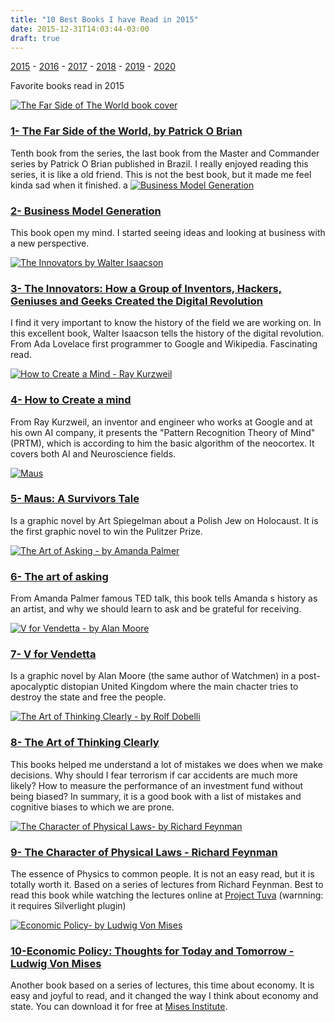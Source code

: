 ```yaml
---
title: "10 Best Books I have Read in 2015"
date: 2015-12-31T14:03:44-03:00
draft: true
---
```


[2015](/library/2015) - [2016](/library/2016) - [2017](/library/2017) - [2018](/library/2018) - [2019](/library/2019) - [2020](/library/2020)

Favorite books read in 2015

[![The Far Side of The World book cover](http://ecx.images-amazon.com/images/I/51URJ4Tky%2BL._SX329_BO1,204,203,200_.jpg)](http://www.amazon.com/Side-World-Aubrey-Maturin-Novels/dp/0393308626)
### [1- The Far Side of the World, by Patrick O Brian](http://www.amazon.com/Side-World-Aubrey-Maturin-Novels/dp/0393308626) ###
Tenth book from the series, the last book from the Master and Commander series by Patrick O Brian published in Brazil. I really enjoyed
reading this series, it is like a old friend. This is not the best book, but it made me feel kinda sad when it finished.
a
[![Business Model Generation](http://ecx.images-amazon.com/images/I/61hdwArEEXL._SY392_BO1,204,203,200_.jpg)](http://www.amazon.com/Business-Model-Generation-Visionaries-Challengers/dp/0470876417/ref=sr_1_1?s=books&ie=UTF8&qid=1454634696&sr=1-1&keywords=business+model+generation)
### [2- Business Model Generation](http://www.amazon.com/Business-Model-Generation-Visionaries-Challengers/dp/0470876417/ref=sr_1_1?s=books&ie=UTF8&qid=1454634696&sr=1-1&keywords=business+model+generation) ###
This book open my mind. I started seeing ideas and looking at business with a new perspective.

[![The Innovators by Walter Isaacson](http://ecx.images-amazon.com/images/I/519KsxAU05L._SX332_BO1,204,203,200_.jpg)](http://www.amazon.com/Innovators-Hackers-Geniuses-Created-Revolution/dp/147670869X/ref=sr_1_1?ie=UTF8&qid=1454675859&sr=8-1&keywords=THE+INNOVATORS%3A+HOW+A+GROUP+OF+INVENTORS%2C+HACKERS%2C+GENIUSES+AND+GEEKS+CREATED+THE+DIGITAL+REVOLUTION)
### [3- The Innovators: How a Group of Inventors, Hackers, Geniuses and Geeks Created the Digital Revolution](http://www.amazon.com/Innovators-Hackers-Geniuses-Created-Revolution/dp/147670869X/ref=sr_1_1?ie=UTF8&qid=1454675859&sr=8-1&keywords=THE+INNOVATORS%3A+HOW+A+GROUP+OF+INVENTORS%2C+HACKERS%2C+GENIUSES+AND+GEEKS+CREATED+THE+DIGITAL+REVOLUTION) ###
I find it very important to know the history of the field we are working on. In this excellent book, Walter Isaacson tells the history of
the digital revolution. From Ada Lovelace first programmer to Google and Wikipedia. Fascinating read.

[![How to Create a Mind - Ray Kurzweil ](http://ecx.images-amazon.com/images/I/41PvWdPSBYL._SX324_BO1,204,203,200_.jpg)](http://www.amazon.com/How-Create-Mind-Thought-Revealed/dp/0143124048/ref=sr_1_1?s=books&ie=UTF8&qid=1454676007&sr=1-1&keywords=how+to+create+a+mind)
### [4- How to Create a mind](http://www.amazon.com/How-Create-Mind-Thought-Revealed/dp/0143124048/ref=sr_1_1?s=books&ie=UTF8&qid=1454676007&sr=1-1&keywords=how+to+create+a+mind) ###
From Ray Kurzweil, an inventor and engineer who works at Google and at his own AI company, it presents the "Pattern Recognition Theory of 
Mind" (PRTM), which is according to him the basic algorithm of the neocortex. It covers both AI and Neuroscience fields.

[![Maus](http://ecx.images-amazon.com/images/I/511P7Afzw8L._SX349_BO1,204,203,200_.jpg)](http://www.amazon.com/My-Father-Bleeds-History-Maus/dp/0394747232/ref=sr_1_1?s=books&ie=UTF8&qid=1454676126&sr=1-1&keywords=MAUS%3A+A+SURVIVORS+TALE)
### [5- Maus: A Survivors Tale](http://www.amazon.com/My-Father-Bleeds-History-Maus/dp/0394747232/ref=sr_1_1?s=books&ie=UTF8&qid=1454676126&sr=1-1&keywords=MAUS%3A+A+SURVIVORS+TALE) ###
Is a graphic novel by Art Spiegelman about a Polish Jew on Holocaust. It is the first graphic novel to win the Pulitzer Prize.

[![The Art of Asking - by Amanda Palmer](http://ecx.images-amazon.com/images/I/51Fb1XXABdL._SX326_BO1,204,203,200_.jpg)](http://www.amazon.com/Art-Asking-Learned-Worrying-People/dp/1455581097/ref=sr_1_1?s=books&ie=UTF8&qid=1454676416&sr=1-1&keywords=the+art+of+asking)
### [6- The art of asking](http://www.amazon.com/Art-Asking-Learned-Worrying-People/dp/1455581097/ref=sr_1_1?s=books&ie=UTF8&qid=1454676416&sr=1-1&keywords=the+art+of+asking) ###
From Amanda Palmer famous TED talk, this book tells Amanda s history as an artist, and why we should learn to ask and be grateful for 
receiving.

[![V for Vendetta - by Alan Moore](http://ecx.images-amazon.com/images/I/51cVJz0NHbL._SX332_BO1,204,203,200_.jpg)](http://www.amazon.com/V-Vendetta-Alan-Moore/dp/140120841X/ref=sr_1_1?s=books&ie=UTF8&qid=1454676500&sr=1-1&keywords=v+for+vendetta)
### [7- V for Vendetta](http://www.amazon.com/V-Vendetta-Alan-Moore/dp/140120841X/ref=sr_1_1?s=books&ie=UTF8&qid=1454676500&sr=1-1&keywords=v+for+vendetta) ###
Is a graphic novel by Alan Moore (the same author of Watchmen) in a post-apocalyptic distopian United Kingdom where the main chacter tries
to destroy the state and free the people.

[![The Art of Thinking Clearly - by Rolf Dobelli](http://ecx.images-amazon.com/images/I/41079pBDabL._SX331_BO1,204,203,200_.jpg)](http://www.amazon.com/Art-Thinking-Clearly-Rolf-Dobelli/dp/0062219693/ref=sr_1_1?s=books&ie=UTF8&qid=1454676519&sr=1-1&keywords=The+Art+of+Thinking+Clearly)
### [8- The Art of Thinking Clearly](http://www.amazon.com/Art-Thinking-Clearly-Rolf-Dobelli/dp/0062219693/ref=sr_1_1?s=books&ie=UTF8&qid=1454676519&sr=1-1&keywords=The+Art+of+Thinking+Clearly) ###
This books helped me understand a lot of mistakes we does when we make decisions. Why should I fear terrorism if car accidents are much
more likely? How to measure the performance of an investment fund without being biased? In summary, it is a good book with a list of 
mistakes and cognitive biases to which we are prone.

[![The Character of Physical Laws- by Richard Feynman](http://ecx.images-amazon.com/images/I/4128X39XDVL._SX320_BO1,204,203,200_.jpg)](http://www.amazon.com/Character-Physical-Messenger-Lectures-1964/dp/0262560038/ref=sr_1_1?s=books&ie=UTF8&qid=1454676597&sr=1-1&keywords=THE+CHARACTER+OF+PHYSICAL+LAWS+-+RICHARD+FEYNMAN)
### [9- The Character of Physical Laws - Richard Feynman](http://www.amazon.com/Character-Physical-Messenger-Lectures-1964/dp/0262560038/ref=sr_1_1?s=books&ie=UTF8&qid=1454676597&sr=1-1&keywords=THE+CHARACTER+OF+PHYSICAL+LAWS+-+RICHARD+FEYNMAN) ###
The essence of Physics to common people. It is not an easy read, but it is totally worth it. Based on a series of lectures from Richard
Feynman. Best to read this book while watching the lectures online at [Project Tuva](http://research.microsoft.com/apps/tools/tuva/)
(warnning: it requires Silverlight plugin)

[![Economic Policy- by Ludwig Von Mises](http://ecx.images-amazon.com/images/I/51c051trVtL._SX322_BO1,204,203,200_.jpg)](http://www.amazon.com/Economic-Policy-Thoughts-Today-Tomorrow/dp/1933550015/ref=sr_1_1?s=books&ie=UTF8&qid=1454676611&sr=1-1&keywords=ECONOMIC+POLICY%3A+THOUGHTS+FOR+TODAY+AND+TOMORROW+-+LUDWIG+VON+MISES)
### [10-Economic Policy: Thoughts for Today and Tomorrow - Ludwig Von Mises](http://www.amazon.com/Economic-Policy-Thoughts-Today-Tomorrow/dp/1933550015/ref=sr_1_1?s=books&ie=UTF8&qid=1454676611&sr=1-1&keywords=ECONOMIC+POLICY%3A+THOUGHTS+FOR+TODAY+AND+TOMORROW+-+LUDWIG+VON+MISES)  ###
Another book based on a series of lectures, this time about economy. It is easy and joyful to read, and it changed the way I think about
economy and state. You can download it for free at [Mises Institute](https://mises.org/library/economic-policy-thoughts-today-and-tomorrow).
